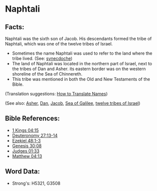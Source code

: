 # Naphtali #

## Facts: ##

Naphtali was the sixth son of Jacob. His descendants formed the tribe of Naphtali, which was one of the twelve tribes of Israel.

* Sometimes the name Naphtali was used to refer to the land where the tribe lived. (See: [synecdoche](rc://en/ta/man/translate/figs-synecdoche))
* The land of Naphtali was located in the northern part of Israel, next to the tribes of Dan and Asher. its eastern border was on the western shoreline of the Sea of Chinnereth.
* This tribe was mentioned in both the Old and New Testaments of the Bible.
 

(Translation suggestions: [How to Translate Names](rc://en/ta/man/translate/translate-names))

(See also: [Asher](../names/asher.md), [Dan](../names/dan.md), [Jacob](../names/jacob.md), [Sea of Galilee](../names/seaofgalilee.md), [twelve tribes of Israel](../other/12tribesofisrael.md))

## Bible References: ##

* [1 Kings 04:15](rc://en/tn/help/1ki/04/15)
* [Deuteronomy 27:13-14](rc://en/tn/help/deu/27/13)
* [Ezekiel 48:1-3](rc://en/tn/help/ezk/48/01)
* [Genesis 30:08](rc://en/tn/help/gen/30/08)
* [Judges 01:33](rc://en/tn/help/jdg/01/33)
* [Matthew 04:13](rc://en/tn/help/mat/04/13)

## Word Data: ##

* Strong's: H5321, G3508
